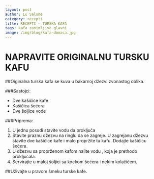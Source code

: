 ```yaml
---
layout: post
author: Lu Salome
category: recepti
title: RECEPTI – TURSKA KAFA
tags: kafa zanimljivo glavni
image: /img/blog/kafa-domaca.jpg
---
```

# NAPRAVITE ORIGINALNU TURSKU KAFU

##Oiginalna turska kafa se kuva u bakarnoj džezvi zvonastog oblika. 

###Sastojci:
  * Dve kašičice kafe
  * Kašičica šećera
  * Dve šoljice vode

###Priprema:
1.  U jednu posudi stavite vodu da proključa
2.	Stavite praznu džezvu na ringlu da se zagreje. U zagrejanu džezvu stavite dve kašičice kafe i malo propržite tu kafu. Dodajte kašičicu šećera.
3.	U džezvu sa proprženom kafom nalite vodu , koja je prethodo proključala.
4.	Servirajte u maloj šoljici sa kockom šećera i nekim kolačićem.

##Uživajte u pravom šmeku turske kafe.

